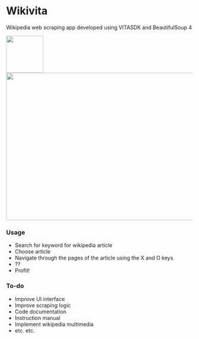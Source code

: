 # Wikivita

Wikipedia web scraping app developed using VITASDK and BeautifulSoup 4



<img src="https://github.com/Blood-Pirouette/wikivita/blob/main/image/README/1724543757383.png" width="100" height="100">



<img src="https://github.com/Blood-Pirouette/wikivita/blob/main/image/README/1724544046507.png" width="700" height="397">





### Usage

- Search for keyword for wikipedia article
- Choose article
- Navigate through the pages of the article using the X and O keys
- ??
- Profit!

### To-do

- Improve UI interface
- Improve scraping logic
- Code documentation
- Instruction manual
- Implement wikipedia multimedia
- etc. etc.
